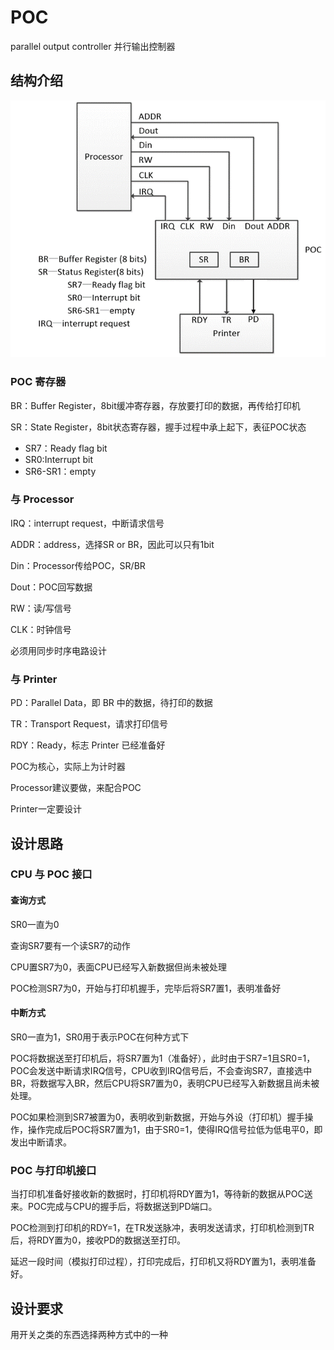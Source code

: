 # POC

parallel output controller 并行输出控制器

## 结构介绍

![](../assets/poc-1.png)

### POC 寄存器

BR：Buffer Register，8bit缓冲寄存器，存放要打印的数据，再传给打印机

SR：State Register，8bit状态寄存器，握手过程中承上起下，表征POC状态
*   SR7：Ready flag bit
*   SR0:Interrupt bit
*   SR6-SR1：empty

### 与 Processor

IRQ：interrupt request，中断请求信号

ADDR：address，选择SR or BR，因此可以只有1bit

Din：Processor传给POC，SR/BR

Dout：POC回写数据

RW：读/写信号

CLK：时钟信号

必须用同步时序电路设计

### 与 Printer

PD：Parallel Data，即 BR 中的数据，待打印的数据

TR：Transport Request，请求打印信号

RDY：Ready，标志 Printer 已经准备好

POC为核心，实际上为计时器

Processor建议要做，来配合POC

Printer一定要设计

## 设计思路

### CPU 与 POC 接口

#### 查询方式

SR0一直为0

查询SR7要有一个读SR7的动作

CPU置SR7为0，表面CPU已经写入新数据但尚未被处理

POC检测SR7为0，开始与打印机握手，完毕后将SR7置1，表明准备好

#### 中断方式

SR0一直为1，SR0用于表示POC在何种方式下

POC将数据送至打印机后，将SR7置为1（准备好），此时由于SR7=1且SR0=1，POC会发送中断请求IRQ信号，CPU收到IRQ信号后，不会查询SR7，直接选中BR，将数据写入BR，然后CPU将SR7置为0，表明CPU已经写入新数据且尚未被处理。

POC如果检测到SR7被置为0，表明收到新数据，开始与外设（打印机）握手操作，操作完成后POC将SR7置为1，由于SR0=1，使得IRQ信号拉低为低电平0，即发出中断请求。

### POC 与打印机接口

当打印机准备好接收新的数据时，打印机将RDY置为1，等待新的数据从POC送来。POC完成与CPU的握手后，将数据送到PD端口。

POC检测到打印机的RDY=1，在TR发送脉冲，表明发送请求，打印机检测到TR后，将RDY置为0，接收PD的数据送至打印。

延迟一段时间（模拟打印过程），打印完成后，打印机又将RDY置为1，表明准备好。

## 设计要求

用开关之类的东西选择两种方式中的一种



